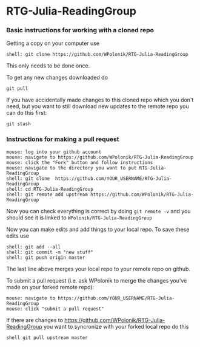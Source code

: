 # RTG-Julia-ReadingGroup


### Basic instructions for working with a cloned repo

Getting a copy on your computer use
```
shell: git clone https://github.com/WPolonik/RTG-Julia-ReadingGroup
```
This only needs to be done once. 

To get any new changes downloaded do 
```
git pull
```

If you have accidentally made changes to this cloned repo which you don't need, but you want to still download new updates to the remote repo you can do this first:
```
git stash
```



### Instructions for making a pull request

```
mouse: log into your github account
mouse: navigate to https://github.com/WPolonik/RTG-Julia-ReadingGroup
mouse: click the "Fork" button and follow instructions
mouse: navigate to the directory you want to put RTG-Julia-ReadingGroup
shell: git clone  https://github.com/YOUR_USERNAME/RTG-Julia-ReadingGroup
shell: cd RTG-Julia-ReadingGroup
shell: git remote add upstream https://github.com/WPolonik/RTG-Julia-ReadingGroup
```

Now you can check everything is correct by doing `git remote -v` and you should see it is linked to `WPolonik/RTG-Julia-ReadingGroup`

Now you can make edits and add things to your local repo. To save these edits use 

```
shell: git add --all
shell: git commit -m "new stuff"
shell: git push origin master
```

The last line above merges your local repo to your remote repo on github. 

To submit a pull request (i.e. ask WPolonik to merge the changes you've made on 
your forked remote repo):

```
mouse: navigate to https://github.com/YOUR_USERNAME/RTG-Julia-ReadingGroup
mouse: click "submit a pull request"
```

If there are changes to https://github.com/WPolonik/RTG-Julia-ReadingGroup you want to syncronize with your forked local repo do this


```
shell git pull upstream master
```



